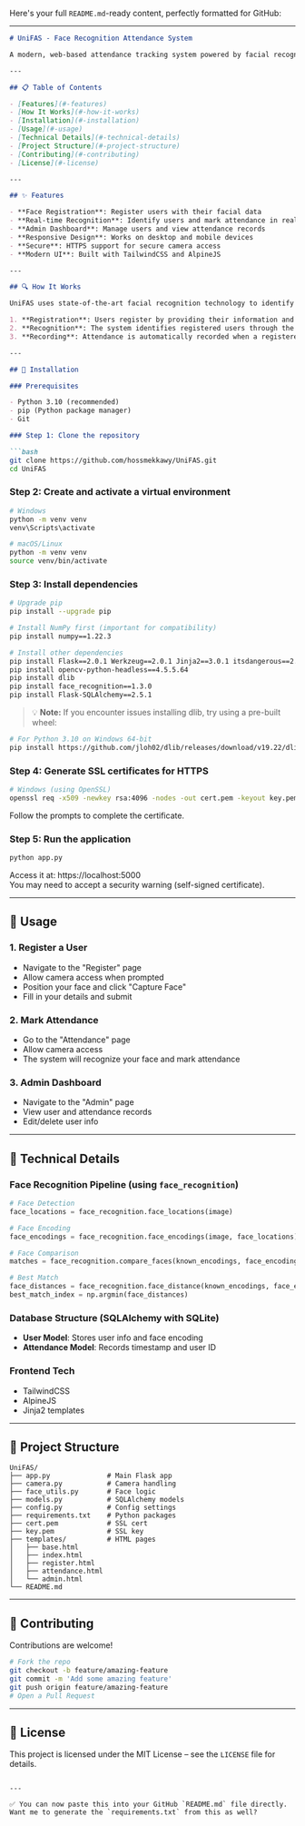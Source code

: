 Here's your full `README.md`-ready content, perfectly formatted for GitHub:

---

```markdown
# UniFAS - Face Recognition Attendance System

A modern, web-based attendance tracking system powered by facial recognition technology. UniFAS provides a seamless way to register users, track attendance, and manage records through an intuitive interface.

---

## 📋 Table of Contents

- [Features](#-features)  
- [How It Works](#-how-it-works)  
- [Installation](#-installation)  
- [Usage](#-usage)  
- [Technical Details](#-technical-details)  
- [Project Structure](#-project-structure)  
- [Contributing](#-contributing)  
- [License](#-license)  

---

## ✨ Features

- **Face Registration**: Register users with their facial data  
- **Real-time Recognition**: Identify users and mark attendance in real-time  
- **Admin Dashboard**: Manage users and view attendance records  
- **Responsive Design**: Works on desktop and mobile devices  
- **Secure**: HTTPS support for secure camera access  
- **Modern UI**: Built with TailwindCSS and AlpineJS  

---

## 🔍 How It Works

UniFAS uses state-of-the-art facial recognition technology to identify individuals and track their attendance. The system works in three main steps:

1. **Registration**: Users register by providing their information and capturing their face  
2. **Recognition**: The system identifies registered users through the webcam  
3. **Recording**: Attendance is automatically recorded when a registered face is recognized  

---

## 🚀 Installation

### Prerequisites

- Python 3.10 (recommended)  
- pip (Python package manager)  
- Git  

### Step 1: Clone the repository

```bash
git clone https://github.com/hossmekkawy/UniFAS.git
cd UniFAS
```

### Step 2: Create and activate a virtual environment

```bash
# Windows
python -m venv venv
venv\Scripts\activate

# macOS/Linux
python -m venv venv
source venv/bin/activate
```

### Step 3: Install dependencies

```bash
# Upgrade pip
pip install --upgrade pip

# Install NumPy first (important for compatibility)
pip install numpy==1.22.3

# Install other dependencies
pip install Flask==2.0.1 Werkzeug==2.0.1 Jinja2==3.0.1 itsdangerous==2.0.1 MarkupSafe==2.0.1
pip install opencv-python-headless==4.5.5.64
pip install dlib
pip install face_recognition==1.3.0
pip install Flask-SQLAlchemy==2.5.1
```

> 💡 **Note:** If you encounter issues installing dlib, try using a pre-built wheel:

```bash
# For Python 3.10 on Windows 64-bit
pip install https://github.com/jloh02/dlib/releases/download/v19.22/dlib-19.22.99-cp310-cp310-win_amd64.whl
```

### Step 4: Generate SSL certificates for HTTPS

```bash
# Windows (using OpenSSL)
openssl req -x509 -newkey rsa:4096 -nodes -out cert.pem -keyout key.pem -days 365
```

Follow the prompts to complete the certificate.

### Step 5: Run the application

```bash
python app.py
```

Access it at: https://localhost:5000  
You may need to accept a security warning (self-signed certificate).

---

## 📱 Usage

### 1. Register a User

- Navigate to the "Register" page  
- Allow camera access when prompted  
- Position your face and click "Capture Face"  
- Fill in your details and submit  

### 2. Mark Attendance

- Go to the "Attendance" page  
- Allow camera access  
- The system will recognize your face and mark attendance  

### 3. Admin Dashboard

- Navigate to the "Admin" page  
- View user and attendance records  
- Edit/delete user info  

---

## 🔧 Technical Details

### Face Recognition Pipeline (using `face_recognition`)

```python
# Face Detection
face_locations = face_recognition.face_locations(image)

# Face Encoding
face_encodings = face_recognition.face_encodings(image, face_locations)

# Face Comparison
matches = face_recognition.compare_faces(known_encodings, face_encoding)

# Best Match
face_distances = face_recognition.face_distance(known_encodings, face_encoding)
best_match_index = np.argmin(face_distances)
```

### Database Structure (SQLAlchemy with SQLite)

- **User Model**: Stores user info and face encoding  
- **Attendance Model**: Records timestamp and user ID  

### Frontend Tech

- TailwindCSS  
- AlpineJS  
- Jinja2 templates  

---

## 📁 Project Structure

```
UniFAS/
├── app.py              # Main Flask app
├── camera.py           # Camera handling
├── face_utils.py       # Face logic
├── models.py           # SQLAlchemy models
├── config.py           # Config settings
├── requirements.txt    # Python packages
├── cert.pem            # SSL cert
├── key.pem             # SSL key
├── templates/          # HTML pages
│   ├── base.html
│   ├── index.html
│   ├── register.html
│   ├── attendance.html
│   └── admin.html
└── README.md
```

---

## 🤝 Contributing

Contributions are welcome!

```bash
# Fork the repo
git checkout -b feature/amazing-feature
git commit -m 'Add some amazing feature'
git push origin feature/amazing-feature
# Open a Pull Request
```

---

## 📄 License

This project is licensed under the MIT License – see the `LICENSE` file for details.
```

---

✅ You can now paste this into your GitHub `README.md` file directly. Want me to generate the `requirements.txt` from this as well?
